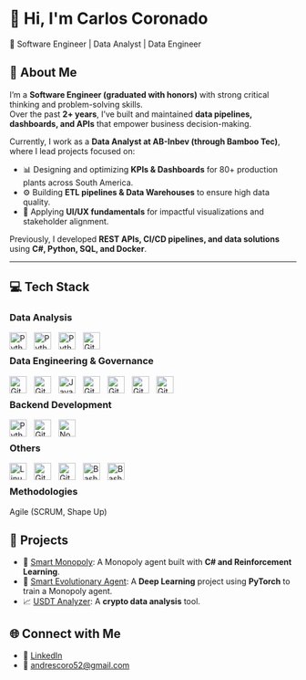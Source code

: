 # 👋 Hi, I'm Carlos Coronado

🚀 Software Engineer | Data Analyst | Data Engineer

## 🔹 About Me
I’m a **Software Engineer (graduated with honors)** with strong critical thinking and problem-solving skills.  
Over the past **2+ years**, I’ve built and maintained **data pipelines, dashboards, and APIs** that empower business decision-making.  

Currently, I work as a **Data Analyst at AB-Inbev (through Bamboo Tec)**, where I lead projects focused on:
- 📊 Designing and optimizing **KPIs & Dashboards** for 80+ production plants across South America.  
- ⚙️ Building **ETL pipelines & Data Warehouses** to ensure high data quality.  
- 🎨 Applying **UI/UX fundamentals** for impactful visualizations and stakeholder alignment.  

Previously, I developed **REST APIs, CI/CD pipelines, and data solutions** using **C#, Python, SQL, and Docker**.  

---

## 💻 Tech Stack

### Data Analysis

<img align="left" alt="Python" width="30px" style="padding-right:10px;" src="https://img.icons8.com/?size=100&id=3sGOUDo9nJ4k&format=png&color=000000" />
<img align="left" alt="Python" width="30px" style="padding-right:10px;" src="https://img.icons8.com/?size=100&id=UECmBSgBOvPT&format=png&color=000000" />
<img align="left" alt="Python" width="30px" style="padding-right:10px;" src="https://cdn.jsdelivr.net/gh/devicons/devicon@latest/icons/python/python-original.svg" />
<img align="left" alt="Git" width="30px" style="padding-right:10px;" src="https://img.icons8.com/?size=100&id=J6KcaRLsTgpZ&format=png&color=000000" />
<br>

### Data Engineering & Governance

<img align="left" alt="Git" width="30px" style="padding-right:10px;" src="https://cdn.jsdelivr.net/gh/devicons/devicon@latest/icons/microsoftsqlserver/microsoftsqlserver-original.svg" />
<img align="left" alt="Git" width="30px" style="padding-right:10px;" src="https://cdn.jsdelivr.net/gh/devicons/devicon@latest/icons/postgresql/postgresql-original.svg" />
<img align="left" alt="JavaScript" width="30px" style="padding-right:10px;" src="https://cdn.jsdelivr.net/gh/devicons/devicon/icons/javascript/javascript-plain.svg" />
<img align="left" alt="Git" width="30px" style="padding-right:10px;" src="https://cdn.jsdelivr.net/gh/devicons/devicon@latest/icons/mongodb/mongodb-original.svg" />
<img align="left" alt="Git" width="30px" style="padding-right:10px;" src="https://cdn.jsdelivr.net/gh/devicons/devicon@latest/icons/apachespark/apachespark-original.svg" />
<img align="left" alt="Git" width="30px" style="padding-right:10px;" src="https://cdn.brandfetch.io/idSUrLOWbH/theme/dark/symbol.svg?c=1bxid64Mup7aczewSAYMX&t=1668081624532" />
<img align="left" alt="Git" width="30px" style="padding-right:10px;" src="https://cdn.brandfetch.io/idJz-fGD_q/theme/dark/symbol.svg?c=1bxid64Mup7aczewSAYMX&t=1668517499361" />
<br>

### Backend Development

<img align="left" alt="Python" width="30px" style="padding-right:10px;" src="https://cdn.jsdelivr.net/gh/devicons/devicon@latest/icons/python/python-original.svg" />
<img align="left" alt="Git" width="30px" style="padding-right:10px;" src="https://cdn.jsdelivr.net/gh/devicons/devicon@latest/icons/csharp/csharp-original.svg" />
<img align="left" alt="NodeJS" width="30px" style="padding-right:10px;" src="https://cdn.jsdelivr.net/gh/devicons/devicon/icons/nodejs/nodejs-original.svg" />
<br>

### Others
<img align="left" alt="Linux" width="30px" style="padding-right:10px;" src="https://cdn.jsdelivr.net/gh/devicons/devicon/icons/linux/linux-original.svg" />
<img align="left" alt="Git" width="30px" style="padding-right:10px;" src="https://cdn.jsdelivr.net/gh/devicons/devicon/icons/git/git-original.svg" />
<img align="left" alt="GitHub" width="30px" style="padding-right:10px;" src="https://cdn.jsdelivr.net/gh/devicons/devicon/icons/github/github-original.svg" />
<img align="left" alt="Bash" width="30px" style="padding-right:10px;" src="https://cdn.jsdelivr.net/gh/devicons/devicon/icons/bash/bash-original.svg" />
<img align="left" alt="Bash" width="30px" style="padding-right:10px;" src="https://cdn.jsdelivr.net/gh/devicons/devicon@latest/icons/docker/docker-original.svg" />
<br />

### Methodologies 
Agile (SCRUM, Shape Up)  

## 🔬 Projects
- 🧠 [Smart Monopoly](https://github.com/carloscoronad0/Smart_Monopoly): A Monopoly agent built with **C# and Reinforcement Learning**.  
- 🤖 [Smart Evolutionary Agent](https://github.com/carloscoronad0/SmartEvolutionaryMonopolyAgent): A **Deep Learning** project using **PyTorch** to train a Monopoly agent.  
- 📈 [USDT Analyzer](https://github.com/carloscoronad0/usdt_analyzer): A **crypto data analysis** tool.  

## 🌐 Connect with Me
- 💼 [LinkedIn](https://www.linkedin.com/in/ca-coronado/)  
- 📧 andrescoro52@gmail.com